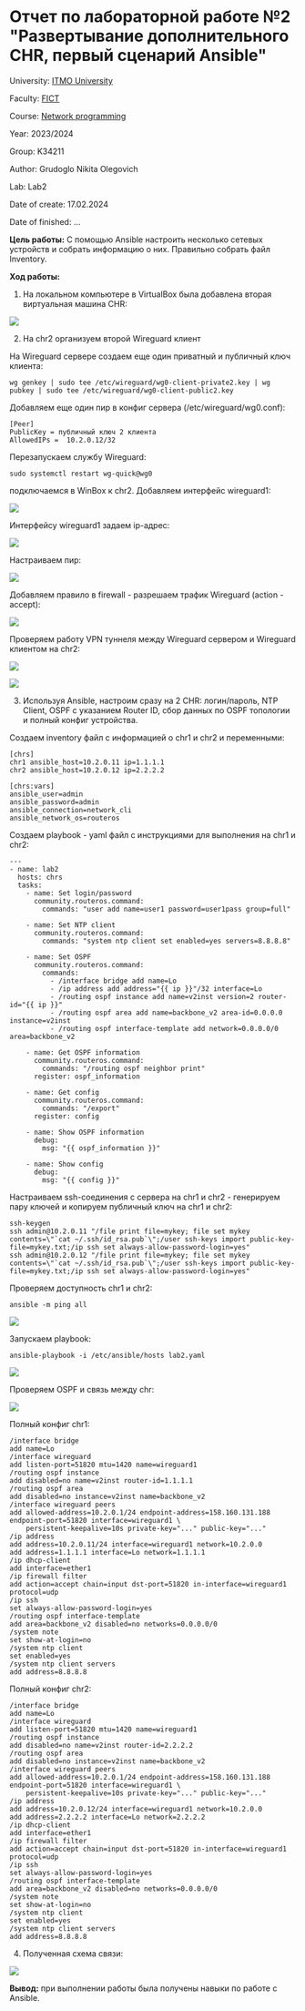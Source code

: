 # Отчет по лабораторной работе №2 "Развертывание дополнительного CHR, первый сценарий Ansible"

University: [ITMO University](https://itmo.ru/ru/)

Faculty: [FICT](https://fict.itmo.ru)

Course: [Network programming](https://itmo-ict-faculty.github.io/network-programming/)

Year: 2023/2024

Group: K34211

Author: Grudoglo Nikita Olegovich

Lab: Lab2

Date of create: 17.02.2024

Date of finished: ...

**Цель работы:** С помощью Ansible настроить несколько сетевых устройств и собрать информацию о них. Правильно собрать файл Inventory.

**Ход работы:**

1. На локальном компьютере в VirtualBox была добавлена вторая виртуальная машина CHR:

![](https://github.com/grudoglon/2023_2024-network_programming-k34212-grudoglo_n_o/blob/main/lab2/pictures/chrs.png)

2. На chr2 организуем второй Wireguard клиент

На Wireguard сервере создаем еще один приватный и публичный ключ клиента:

```
wg genkey | sudo tee /etc/wireguard/wg0-client-private2.key | wg pubkey | sudo tee /etc/wireguard/wg0-client-public2.key
```

Добавляем еще один пир в конфиг сервера (/etc/wireguard/wg0.conf):

```
[Peer]
PublicKey = публичный ключ 2 клиента
AllowedIPs =  10.2.0.12/32
```

Перезапускаем службу Wireguard:

```
sudo systemctl restart wg-quick@wg0
```

подключаемся в WinBox к chr2. Добавляем интерфейс wireguard1:

![](https://github.com/grudoglon/2023_2024-network_programming-k34212-grudoglo_n_o/blob/main/lab2/pictures/wireguard_interface.png)

Интерфейсу wireguard1 задаем ip-адрес:

![](https://github.com/grudoglon/2023_2024-network_programming-k34212-grudoglo_n_o/blob/main/lab2/pictures/wireguard_interface_ip.png)

Настраиваем пир:

![](https://github.com/grudoglon/2023_2024-network_programming-k34212-grudoglo_n_o/blob/main/lab2/pictures/wireguard_peer.png)

Добавляем правило в firewall - разрешаем трафик Wireguard (action - accept):

![](https://github.com/grudoglon/2023_2024-network_programming-k34212-grudoglo_n_o/blob/main/lab2/pictures/firewall.png)

Проверяем работу VPN туннеля между Wireguard сервером и Wireguard клиентом на chr2:

![](https://github.com/grudoglon/2023_2024-network_programming-k34212-grudoglo_n_o/blob/main/lab2/pictures/ping1.png)

![](https://github.com/grudoglon/2023_2024-network_programming-k34212-grudoglo_n_o/blob/main/lab2/pictures/ping2.png)

3. Используя Ansible, настроим сразу на 2 CHR: логин/пароль, NTP Client, OSPF с указанием Router ID, сбор данных по OSPF топологии и полный конфиг устройства.

Cоздаем inventory файл c информацией о chr1 и chr2 и переменными:

```
[chrs]
chr1 ansible_host=10.2.0.11 ip=1.1.1.1
chr2 ansible_host=10.2.0.12 ip=2.2.2.2

[chrs:vars]
ansible_user=admin
ansible_password=admin
ansible_connection=network_cli
ansible_network_os=routeros
```

Создаем playbook - yaml файл с инструкциями для выполнения на chr1 и chr2:

```
---
- name: lab2
  hosts: chrs
  tasks:
    - name: Set login/password
      community.routeros.command:
        commands: "user add name=user1 password=user1pass group=full"
    
    - name: Set NTP client
      community.routeros.command:
        commands: "system ntp client set enabled=yes servers=8.8.8.8"

    - name: Set OSPF
      community.routeros.command:
        commands:
          - /interface bridge add name=Lo
          - /ip address add address="{{ ip }}"/32 interface=Lo
          - /routing ospf instance add name=v2inst version=2 router-id="{{ ip }}"
          - /routing ospf area add name=backbone_v2 area-id=0.0.0.0 instance=v2inst
          - /routing ospf interface-template add network=0.0.0.0/0 area=backbone_v2

    - name: Get OSPF information
      community.routeros.command:
        commands: "/routing ospf neighbor print"
      register: ospf_information

    - name: Get config
      community.routeros.command:
        commands: "/export"
      register: config

    - name: Show OSPF information
      debug:
        msg: "{{ ospf_information }}"

    - name: Show config
      debug:
        msg: "{{ config }}"
```

Настраиваем ssh-соединения с сервера на chr1 и chr2 - генерируем пару ключей и копируем публичный ключ на chr1 и chr2:

```
ssh-keygen
ssh admin@10.2.0.11 "/file print file=mykey; file set mykey contents=\"`cat ~/.ssh/id_rsa.pub`\";/user ssh-keys import public-key-file=mykey.txt;/ip ssh set always-allow-password-login=yes"
ssh admin@10.2.0.12 "/file print file=mykey; file set mykey contents=\"`cat ~/.ssh/id_rsa.pub`\";/user ssh-keys import public-key-file=mykey.txt;/ip ssh set always-allow-password-login=yes"
```

Проверяем доступность chr1 и chr2:

```
ansible -m ping all
```

![](https://github.com/grudoglon/2023_2024-network_programming-k34212-grudoglo_n_o/blob/main/lab2/pictures/chrs_hosts_check.png)

Запускаем playbook:

```
ansible-playbook -i /etc/ansible/hosts lab2.yaml
```

![](https://github.com/grudoglon/2023_2024-network_programming-k34212-grudoglo_n_o/blob/main/lab2/pictures/playbook.png)

Проверяем OSPF и связь между chr:

![](https://github.com/grudoglon/2023_2024-network_programming-k34212-grudoglo_n_o/blob/main/lab2/pictures/chrs_check.png)

Полный конфиг chr1:

```
/interface bridge
add name=Lo
/interface wireguard
add listen-port=51820 mtu=1420 name=wireguard1
/routing ospf instance
add disabled=no name=v2inst router-id=1.1.1.1
/routing ospf area
add disabled=no instance=v2inst name=backbone_v2
/interface wireguard peers
add allowed-address=10.2.0.1/24 endpoint-address=158.160.131.188 endpoint-port=51820 interface=wireguard1 \
    persistent-keepalive=10s private-key="..." public-key="..."
/ip address
add address=10.2.0.11/24 interface=wireguard1 network=10.2.0.0
add address=1.1.1.1 interface=Lo network=1.1.1.1
/ip dhcp-client
add interface=ether1
/ip firewall filter
add action=accept chain=input dst-port=51820 in-interface=wireguard1 protocol=udp
/ip ssh
set always-allow-password-login=yes
/routing ospf interface-template
add area=backbone_v2 disabled=no networks=0.0.0.0/0
/system note
set show-at-login=no
/system ntp client
set enabled=yes
/system ntp client servers
add address=8.8.8.8
```

Полный конфиг chr2:

```
/interface bridge
add name=Lo
/interface wireguard
add listen-port=51820 mtu=1420 name=wireguard1
/routing ospf instance
add disabled=no name=v2inst router-id=2.2.2.2
/routing ospf area
add disabled=no instance=v2inst name=backbone_v2
/interface wireguard peers
add allowed-address=10.2.0.1/24 endpoint-address=158.160.131.188 endpoint-port=51820 interface=wireguard1 \
    persistent-keepalive=10s private-key="..." public-key="..."
/ip address
add address=10.2.0.12/24 interface=wireguard1 network=10.2.0.0
add address=2.2.2.2 interface=Lo network=2.2.2.2
/ip dhcp-client
add interface=ether1
/ip firewall filter
add action=accept chain=input dst-port=51820 in-interface=wireguard1 protocol=udp
/ip ssh
set always-allow-password-login=yes
/routing ospf interface-template
add area=backbone_v2 disabled=no networks=0.0.0.0/0
/system note
set show-at-login=no
/system ntp client
set enabled=yes
/system ntp client servers
add address=8.8.8.8
```

4. Полученная схема связи:

![](https://github.com/grudoglon/2023_2024-network_programming-k34212-grudoglo_n_o/blob/main/lab2/pictures/diagram.png)

**Вывод:** при выполнении работы была получены навыки по работе с Ansible.
